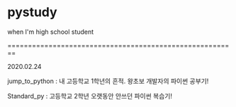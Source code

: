 # pystudy
when I'm high school student

========================================================

2020.02.24

jump_to_python : 내 고등학교 1학년의 흔적. 왕초보 개발자의 파이썬 공부기!

Standard_py : 고등학교 2학년 오랫동안 안쓰던 파이썬 복습기!
